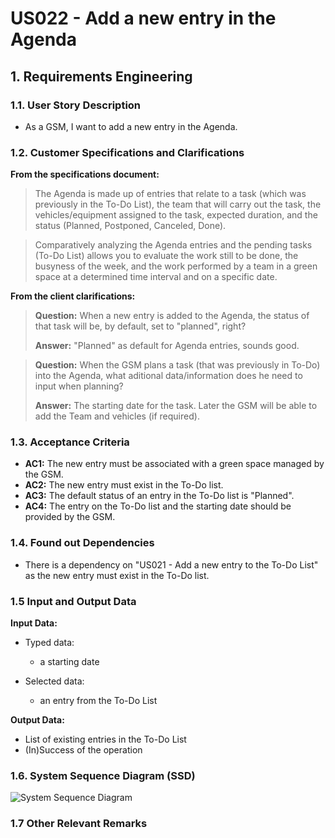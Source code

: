 # US022 - Add a new entry in the Agenda


## 1. Requirements Engineering

### 1.1. User Story Description

- As a GSM, I want to add a new entry in the Agenda.

### 1.2. Customer Specifications and Clarifications

**From the specifications document:**

>   The Agenda is made
up of entries that relate to a task (which was previously in the To-Do List),
the team that will carry out the task, the vehicles/equipment assigned to
the task, expected duration, and the status (Planned, Postponed, Canceled,
Done).

>	Comparatively analyzing the Agenda entries and the
pending tasks (To-Do List) allows you to evaluate the work still to be done,
the busyness of the week, and the work performed by a team in a green space
at a determined time interval and on a specific date.

**From the client clarifications:**

> **Question:** When a new entry is added to the Agenda, the status of that task will be, by default, set to "planned", right?
>
> **Answer:** "Planned" as default for Agenda entries, sounds good.

> **Question:** When the GSM plans a task (that was previously in To-Do) into the Agenda, what aditional data/information does he need to input when planning?
>
> **Answer:** The starting date for the task. Later the GSM will be able to add the Team and vehicles (if required).

### 1.3. Acceptance Criteria

* **AC1:** The new entry must be associated with a green space managed by the GSM.
* **AC2:** The new entry must exist in the To-Do list.
* **AC3:** The default status of an entry in the To-Do list is "Planned".
* **AC4:** The entry on the To-Do list and the starting date should be provided by the GSM.

### 1.4. Found out Dependencies

* There is a dependency on "US021 - Add a new entry to the To-Do List" as the new entry must exist in the To-Do list.

### 1.5 Input and Output Data

**Input Data:**

* Typed data:
  * a starting date

* Selected data:
  * an entry from the To-Do List

**Output Data:**

* List of existing entries in the To-Do List
* (In)Success of the operation

### 1.6. System Sequence Diagram (SSD)


![System Sequence Diagram](svg/us003-system-sequence-diagram.svg)


### 1.7 Other Relevant Remarks